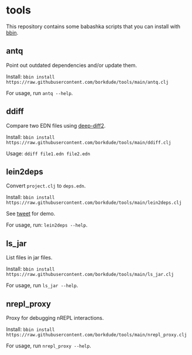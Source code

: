 # tools

This repository contains some babashka scripts that you can install with [bbin](https://github.com/babashka/bbin).

## antq

Point out outdated dependencies and/or update them.

Install: `bbin install https://raw.githubusercontent.com/borkdude/tools/main/antq.clj`

For usage, run `antq --help`.

## ddiff

Compare two EDN files using [deep-diff2](https://github.com/lambdaisland/deep-diff2).

Install: `bbin install https://raw.githubusercontent.com/borkdude/tools/main/ddiff.clj`

Usage: `ddiff file1.edn file2.edn`

## lein2deps

Convert `project.clj` to `deps.edn`.

Install: `bbin install https://raw.githubusercontent.com/borkdude/tools/main/lein2deps.clj`

See [tweet](https://twitter.com/borkdude/status/1578050265567076353) for demo.

For usage, run: `lein2deps --help`.

## ls_jar

List files in jar files.

Install: `bbin install https://raw.githubusercontent.com/borkdude/tools/main/ls_jar.clj`

For usage, run `ls_jar --help`.

## nrepl_proxy

Proxy for debugging nREPL interactions.

Install: `bbin install https://raw.githubusercontent.com/borkdude/tools/main/nrepl_proxy.clj`

For usage, run `nrepl_proxy --help`.
